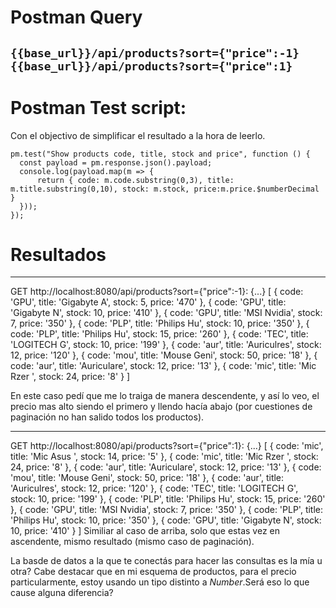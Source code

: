 # Postman Query

`{{base_url}}/api/products?sort={"price":-1}`
`{{base_url}}/api/products?sort={"price":1}`
---

# Postman Test script: 
  Con el objectivo de simplificar el resultado a la hora de leerlo.

```
pm.test("Show products code, title, stock and price", function () {
  const payload = pm.response.json().payload;
  console.log(payload.map(m => {
      return { code: m.code.substring(0,3), title: m.title.substring(0,10), stock: m.stock, price:m.price.$numberDecimal }
  }));
});
```

# Resultados
---
GET http://localhost:8080/api/products?sort={"price":-1}: {...}
[
   { code: 'GPU', title: 'Gigabyte A', stock: 5,  price: '470' },
  { code: 'GPU', title: 'Gigabyte N', stock: 10, price: '410' },
  { code: 'GPU', title: 'MSI Nvidia', stock: 7,  price: '350' },
  { code: 'PLP', title: 'Philips Hu', stock: 10, price: '350' },
  { code: 'PLP', title: 'Philips Hu', stock: 15, price: '260' },
  { code: 'TEC', title: 'LOGITECH G', stock: 10, price: '199' },
  { code: 'aur', title: 'Auriculres', stock: 12, price: '120' },
  { code: 'mou', title: 'Mouse Geni', stock: 50, price: '18' },
  { code: 'aur', title: 'Auriculare', stock: 12, price: '13' },
  { code: 'mic', title: 'Mic Rzer  ', stock: 24, price: '8' } 
]
  
En este caso pedí que me lo traiga de manera descendente, y así lo veo, el precio mas alto siendo el primero y llendo hacía abajo (por cuestiones de paginación no han salido todos los productos).

--- 
GET http://localhost:8080/api/products?sort={"price":1}: {...}
[
  { code: 'mic', title: 'Mic Asus  ', stock: 14, price: '5' },
  { code: 'mic', title: 'Mic Rzer  ', stock: 24, price: '8' },
  { code: 'aur', title: 'Auriculare', stock: 12, price: '13' },
  { code: 'mou', title: 'Mouse Geni', stock: 50, price: '18' },
  { code: 'aur', title: 'Auriculres', stock: 12, price: '120' },
  { code: 'TEC', title: 'LOGITECH G', stock: 10, price: '199' },
  { code: 'PLP', title: 'Philips Hu', stock: 15, price: '260' },
  { code: 'GPU', title: 'MSI Nvidia', stock: 7,  price: '350' },
  { code: 'PLP', title: 'Philips Hu', stock: 10, price: '350' },
  { code: 'GPU', title: 'Gigabyte N', stock: 10, price: '410' } 
]
Similiar al caso de arriba, solo que estas vez en ascendente, mismo resultado (mismo caso de paginación).

La basde de datos a la que te conectás para hacer las consultas es la mía u otra?
Cabe destacar que en mi esquema de productos, para el precio particularmente, estoy usando un tipo distinto a _Number_.Será eso lo que cause alguna diferencia?